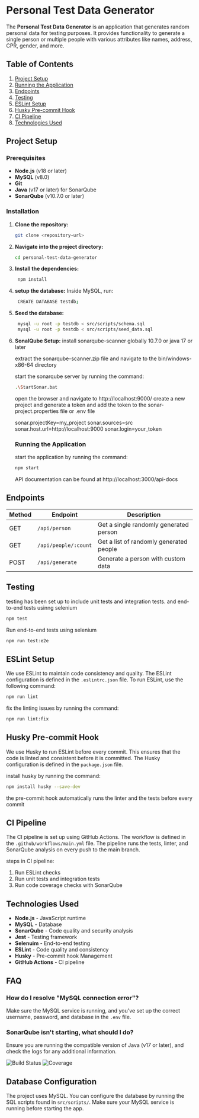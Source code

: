 # Personal Test Data Generator

The **Personal Test Data Generator** is an application that generates random personal data for testing purposes. It provides functionality to generate a single person or multiple people with various attributes like names, address, CPR, gender, and more.

## Table of Contents
1. [Project Setup](#project-setup)
2. [Running the Application](#running-the-application)
3. [Endpoints](#endpoints)
4. [Testing](#testing)
5. [ESLint Setup](#eslint-setup)
6. [Husky Pre-commit Hook](#husky-pre-commit-hook)
7. [CI Pipeline](#ci-pipeline)
8. [Technologies Used](#technologies-used)

## Project Setup

### Prerequisites
- **Node.js** (v18 or later)
- **MySQL** (v8.0)
- **Git**
- **Java** (v17 or later) for SonarQube
- **SonarQube** (v10.7.0 or later)



### Installation

1. **Clone the repository:**
   ```bash
   git clone <repository-url>
   ```

2. **Navigate into the project directory:**
   ```bash
   cd personal-test-data-generator
   ```

3. **Install the dependencies:**
   ```bash
    npm install
    ```

4. **setup the database:**
   Inside MySQL, run:
   ```bash
    CREATE DATABASE testdb;
    ```


5. **Seed the database:**
   ```bash
    mysql -u root -p testdb < src/scripts/schema.sql
    mysql -u root -p testdb < src/scripts/seed_data.sql
    ```

6. **SonalQube Setup:**
   install sonarqube-scanner globally 10.7.0 or java 17 or later
   
   extract the sonarqube-scanner.zip file and navigate to the bin/windows-x86-64 directory

   start the sonarqube server by running the command:
   ```bash
   .\StartSonar.bat
   ```

   open the browser and navigate to http://localhost:9000/
   create a new project and generate a token and add the token to the sonar-project.properties file or .env file

   sonar.projectKey=my_project
   sonar.sources=src
   sonar.host.url=http://localhost:9000
   sonar.login=your_token

   ### Running the Application

   start the application by running the command:
   ```bash
   npm start
   ```

   API documentation can be found at http://localhost:3000/api-docs

  ## Endpoints

| Method | Endpoint            | Description                            |
|--------|---------------------|----------------------------------------|
| GET    | `/api/person`        | Get a single randomly generated person |
| GET    | `/api/people/:count` | Get a list of randomly generated people|
| POST   | `/api/generate`      | Generate a person with custom data     |


## Testing

testing has been set up to include unit tests and integration tests. and end-to-end tests usinng selenium
```bash
npm test
```

Run end-to-end tests using selenium
```bash
npm run test:e2e
```

## ESLint Setup
We use ESLint to maintain code consistency and quality. The ESLint configuration is defined in the `.eslintrc.json` file. To run ESLint, use the following command:
```bash
npm run lint
```

fix the linting issues by running the command:
```bash
npm run lint:fix
```

## Husky Pre-commit Hook
We use Husky to run ESLint before every commit. This ensures that the code is linted and consistent before it is committed. The Husky configuration is defined in the `package.json` file.

install husky by running the command:
```bash
npm install husky --save-dev
```
the pre-commit hook automatically runs the linter and the tests before every commit

## CI Pipeline
The CI pipeline is set up using GitHub Actions. The workflow is defined in the `.github/workflows/main.yml` file. The pipeline runs the tests, linter, and SonarQube analysis on every push to the main branch.

steps in CI pipeline:
1. Run ESLint checks
2. Run unit tests and integration tests
3. Run code coverage checks with SonarQube


## Technologies Used

- **Node.js** - JavaScript runtime
- **MySQL** - Database
- **SonarQube** - Code quality and security analysis
- **Jest** - Testing framework
- **Selenuim** - End-to-end testing
- **ESLint** - Code quality and consistency
- **Husky** - Pre-commit hook Management
- **GitHub Actions** - CI  pipeline


## FAQ

### How do I resolve "MySQL connection error"?
Make sure the MySQL service is running, and you've set up the correct username, password, and database in the `.env` file.

### SonarQube isn't starting, what should I do?
Ensure you are running the compatible version of Java (v17 or later), and check the logs for any additional information.


![Build Status](https://img.shields.io/github/actions/workflow/status/your-repo/main.yml?branch=main)
![Coverage](https://img.shields.io/codecov/c/github/your-repo/your-project)


## Database Configuration
The project uses MySQL. You can configure the database by running the SQL scripts found in `src/scripts/`. Make sure your MySQL service is running before starting the app.
